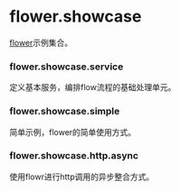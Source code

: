 # flower.showcase

[flower](http://github.com/zhihuili/flower)示例集合。

### flower.showcase.service
定义基本服务，编排flow流程的基础处理单元。

### flower.showcase.simple
简单示例，flower的简单使用方式。

### flower.showcase.http.async
使用flowr进行http调用的异步整合方式。
